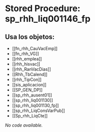 # Stored Procedure: sp_rhh_liq001146_fp

## Usa los objetos:
- [[fn_rhh_CauVacEmp]]
- [[fn_rhh_VG]]
- [[rhh_emplea]]
- [[rhh_hisvac]]
- [[rhh_RanVacDias]]
- [[Rhh_TbCalend]]
- [[rhh_TipCon]]
- [[sis_aplicacion]]
- [[SP_GEN_DP]]
- [[sp_rhh_ausent01]]
- [[sp_rhh_liq001130]]
- [[sp_rhh_liq001130_fp]]
- [[sp_rhh_LiqConsVarPub]]
- [[Sp_rhh_LiqCte]]

*No code available.*
